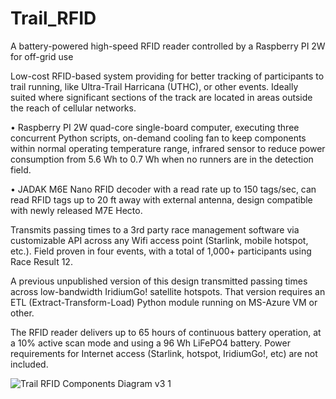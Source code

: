 # Trail_RFID
A battery-powered high-speed RFID reader controlled by a Raspberry PI 2W for off-grid use

Low-cost RFID-based system providing for better tracking of participants to trail running, like Ultra-Trail Harricana (UTHC), or other events. Ideally suited where significant sections of the track are located in areas outside the reach of cellular networks.

•	Raspberry PI 2W quad-core single-board computer, executing three concurrent Python scripts,
on-demand cooling fan to keep components within normal operating temperature range,
infrared sensor to reduce power consumption from 5.6 Wh to 0.7 Wh when no runners are in the detection field.

•	JADAK M6E Nano RFID decoder with a read rate up to 150 tags/sec,
can read RFID tags up to 20 ft away with external antenna,
design compatible with newly released M7E Hecto.

Transmits passing times to a 3rd party race management software via customizable API across any Wifi access point (Starlink, mobile hotspot, etc.). Field proven in four events, with a total of 1,000+ participants using Race Result 12.

A previous unpublished version of this design transmitted passing times across low-bandwidth IridiumGo! satellite hotspots. That version requires an ETL (Extract-Transform-Load) Python module running on MS-Azure VM or other. 

The RFID reader delivers up to 65 hours of continuous battery operation, at a 10% active scan mode and using a 96 Wh LiFePO4 battery. Power requirements for Internet access (Starlink, hotspot, IridiumGo!, etc) are not included.

![Trail RFID Components Diagram v3 1](https://github.com/user-attachments/assets/d0814c55-18b5-43c0-89cc-b65fa65e314a)

